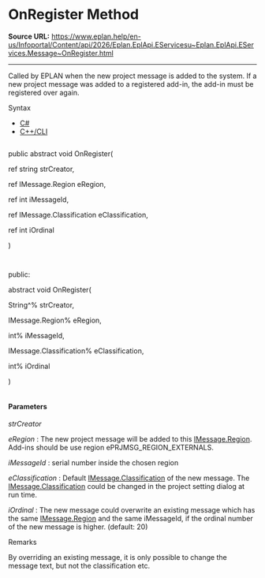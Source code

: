 # OnRegister Method

**Source URL:** https://www.eplan.help/en-us/Infoportal/Content/api/2026/Eplan.EplApi.EServicesu~Eplan.EplApi.EServices.Message~OnRegister.html

---

Called by EPLAN when the new project message is added to the system. If a new project message was added to a registered add-in, the add-in must be registered over again.

Syntax

- [C#](#i-syntax-CS)
- [C++/CLI](#i-syntax-CPP2005)

```
```
public abstract void OnRegister( 

   ref string strCreator,

   ref IMessage.Region eRegion,

   ref int iMessageId,

   ref IMessage.Classification eClassification,

   ref int iOrdinal

)
```
```

```
```
public:

abstract void OnRegister( 

   String^% strCreator,

   IMessage.Region% eRegion,

   int% iMessageId,

   IMessage.Classification% eClassification,

   int% iOrdinal

)
```
```

#### Parameters

*strCreator*


*eRegion*
:   The new project message will be added to this [IMessage.Region](Eplan.EplApi.EServicesu~Eplan.EplApi.EServices.IMessage+Region.html). Add\-ins should be use region ePRJMSG\_REGION\_EXTERNALS.

*iMessageId*
:   serial number inside the chosen region

*eClassification*
:   Default [IMessage.Classification](Eplan.EplApi.EServicesu~Eplan.EplApi.EServices.IMessage+Classification.html) of the new message. The [IMessage.Classification](Eplan.EplApi.EServicesu~Eplan.EplApi.EServices.IMessage+Classification.html) could be changed in the project setting dialog at run time.

*iOrdinal*
:   The new message could overwrite an existing message which has the same [IMessage.Region](Eplan.EplApi.EServicesu~Eplan.EplApi.EServices.IMessage+Region.html) and the same iMessageId, if the ordinal number of the new message is higher. (default\: 20)

Remarks

By overriding an existing message, it is only possible to change the message text, but not the classification etc.
